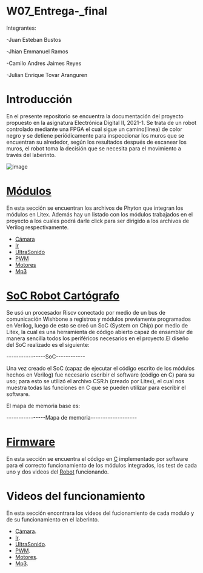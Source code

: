 # W07_Entrega-_final
Integrantes: 

-Juan Esteban Bustos

-Jhian Emmanuel Ramos

-Camilo Andres Jaimes Reyes

-Julian Enrique Tovar Aranguren

# Introducción

En el presente repositorio se encuentra la documentación del proyecto propuesto en la asignatura Electrónica Digital II, 2021-1. Se trata de un robot controlado mediante una FPGA el cual sigue un camino(línea) de color negro y se detiene periódicamente para inspeccionar los muros que se encuentran su alrededor, según los resultados después de escanear los muros, el robot toma la decisión que se necesita para el movimiento a través del laberinto.

![image](https://user-images.githubusercontent.com/80898083/129450137-a25cf210-a061-4db9-8955-82f0634982c0.png)


# [Módulos](https://github.com/unal-edigital2/w07_entrega-_final-grupo12/tree/main/Proyecto/module)

En esta sección se encuentran los archivos de Phyton que integran los módulos en Litex. Además hay un listado con los módulos trabajados en el proyecto a los cuales podrá darle click para ser dirigido a los archivos de Verilog respectivamente.

- [Cámara](https://github.com/unal-edigital2/w07_entrega-_final-grupo12/tree/main/Proyecto/module/verilog/CamaraDef)
- [Ir](https://github.com/unal-edigital2/w07_entrega-_final-grupo12/tree/main/Proyecto/module/verilog/Infrarrojo/InfrafSeguidor#infrarrojo)
- [UltraSonido](https://github.com/unal-edigital2/w07_entrega-_final-grupo12/tree/main/Proyecto/module/verilog/UltraSonido/Ultrasonido#ultrasonido)
- [PWM](https://github.com/unal-edigital2/w07_entrega-_final-grupo12/tree/main/Proyecto/module/verilog/Servomotor/PWM#pwm)
- [Motores](https://github.com/unal-edigital2/w07_entrega-_final-grupo12/tree/main/Proyecto/module/verilog/Motor#motor)
- [Mp3](https://github.com/unal-edigital2/w07_entrega-_final-grupo12/tree/main/Proyecto/module/verilog/MP3#mp3)

# [SoC Robot Cartógrafo](https://github.com/unal-edigital2/w07_entrega-_final-grupo12/tree/main/Proyecto)

Se usó un procesador Riscv conectado por medio de un bus de comunicación Wishbone a registros y módulos previamente programados en Verilog, luego de esto se creó un SoC (System on Chip) por medio de Litex, la cual es una herramienta de código abierto capaz de ensamblar de manera sencilla todos los periféricos necesarios en el proyecto.El diseño del SoC realizado es el siguiente:

----------------SoC------------

Una vez creado el SoC (capaz de ejecutar el código escrito de los módulos hechos en Verilog) fue necesario escribir el software (código en C) para su uso; para esto se utilizó el archivo CSR.h (creado por Litex), el cual nos muestra todas las funciones en C que se pueden utilizar para escribir el software.

El mapa de memoria base es:

----------------Mapa de memoria-------------------

# [Firmware](https://github.com/unal-edigital2/w07_entrega-_final-grupo12/tree/main/Proyecto/firmware)

En esta sección se encuentra el código en [C](https://github.com/unal-edigital2/w07_entrega-_final-grupo12/blob/main/Proyecto/firmware/main.c) implementado por software para el correcto funcionamiento de los módulos integrados, los test de cada uno y dos videos del [Robot](https://drive.google.com/drive/folders/1Hh_13-JmLhdWhKrUaU3uM7BEDILhJfw-?usp=sharing) funcionando.

# Videos del funcionamiento 
En esta sección encontrara los videos del fucionamiento de cada modulo y de su funcionamiento en el laberinto.

- [Cámara](https://drive.google.com/file/d/1lzMEEcyJ9IH7weP6rxEjEET_1-IsgBaO/view?usp=sharing).
- [Ir](https://drive.google.com/file/d/1dV9SI1r8zqdS_Ni_v4smj4hE9Wnl74uQ/view?usp=sharing).
- [UltraSonido](https://drive.google.com/file/d/14NFNhAlaI67s44ADbqtb7LwVWNmsmIAM/view?usp=sharing).
- [PWM](https://drive.google.com/file/d/1iuK0drKznQKG5YPt6Kx4SLeGOcFT8geJ/view?usp=sharing).
- [Motores](https://drive.google.com/file/d/1g023qtCN4vmJmZh7jRD3i76XGNkPFGcU/view?usp=sharing).
- [Mp3](https://drive.google.com/file/d/1ti8UWqYfkx0ukT2T8rq3f_QlsviyVKIb/view?usp=sharing).


